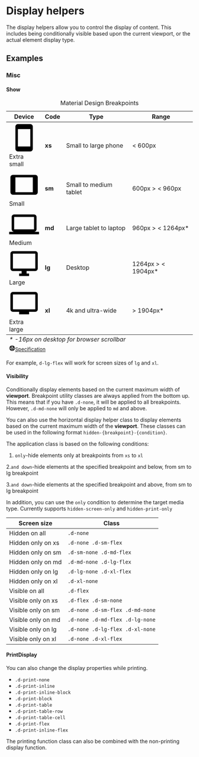 # Display helpers

The display helpers allow you to control the display of content. This includes being conditionally visible based upon the current viewport, or the actual element display type.


## Examples

### Misc

#### Show

<div
  class="overflow-hidden mb-12 overflow-hidden m-sheet m-sheet--outlined theme--light rounded"
>
  <div class="m-data-table theme--light">
    <div class="m-data-table__wrapper">
      <table>
        <caption class="pa-4">
          Material Design Breakpoints
        </caption>
        <thead>
          <tr class="text-left">
            <th>Device</th>
            <th>Code</th>
            <th>Type</th>
            <th>Range</th>
          </tr>
        </thead>
        <tbody>
          <tr>
            <td>
              <span
                aria-hidden="true"
                class="m-icon notranslate m-icon--left theme--light"
                ><svg
                  xmlns="http://www.w3.org/2000/svg"
                  viewBox="0 0 24 24"
                  role="img"
                  aria-hidden="true"
                  class="m-icon__svg"
                >
                  <path
                    d="M17,19H7V5H17M17,1H7C5.89,1 5,1.89 5,3V21A2,2 0 0,0 7,23H17A2,2 0 0,0 19,21V3C19,1.89 18.1,1 17,1Z"
                  ></path></svg></span
              ><span>Extra small</span>
            </td>
            <td><strong>xs</strong></td>
            <td>Small to large phone</td>
            <td>&lt; 600px</td>
          </tr>
          <tr>
            <td>
              <span
                aria-hidden="true"
                class="m-icon notranslate m-icon--left theme--light"
                ><svg
                  xmlns="http://www.w3.org/2000/svg"
                  viewBox="0 0 24 24"
                  role="img"
                  aria-hidden="true"
                  class="m-icon__svg"
                >
                  <path
                    d="M19,18H5V6H19M21,4H3C1.89,4 1,4.89 1,6V18A2,2 0 0,0 3,20H21A2,2 0 0,0 23,18V6C23,4.89 22.1,4 21,4Z"
                  ></path></svg></span
              ><span>Small</span>
            </td>
            <td><strong>sm</strong></td>
            <td>Small to medium tablet</td>
            <td>600px &gt; &lt; 960px</td>
          </tr>
          <tr>
            <td>
              <span
                aria-hidden="true"
                class="m-icon notranslate m-icon--left theme--light"
                ><svg
                  xmlns="http://www.w3.org/2000/svg"
                  viewBox="0 0 24 24"
                  role="img"
                  aria-hidden="true"
                  class="m-icon__svg"
                >
                  <path
                    d="M4,6H20V16H4M20,18A2,2 0 0,0 22,16V6C22,4.89 21.1,4 20,4H4C2.89,4 2,4.89 2,6V16A2,2 0 0,0 4,18H0V20H24V18H20Z"
                  ></path></svg></span
              ><span>Medium</span>
            </td>
            <td><strong>md</strong></td>
            <td>Large tablet to laptop</td>
            <td>960px &gt; &lt; 1264px*</td>
          </tr>
          <tr>
            <td>
              <span
                aria-hidden="true"
                class="m-icon notranslate m-icon--left theme--light"
                ><svg
                  xmlns="http://www.w3.org/2000/svg"
                  viewBox="0 0 24 24"
                  role="img"
                  aria-hidden="true"
                  class="m-icon__svg"
                >
                  <path
                    d="M21,16H3V4H21M21,2H3C1.89,2 1,2.89 1,4V16A2,2 0 0,0 3,18H10V20H8V22H16V20H14V18H21A2,2 0 0,0 23,16V4C23,2.89 22.1,2 21,2Z"
                  ></path></svg></span
              ><span>Large</span>
            </td>
            <td><strong>lg</strong></td>
            <td>Desktop</td>
            <td>1264px &gt; &lt; 1904px*</td>
          </tr>
          <tr>
            <td>
              <span
                aria-hidden="true"
                class="m-icon notranslate m-icon--left theme--light"
                ><svg
                  xmlns="http://www.w3.org/2000/svg"
                  viewBox="0 0 24 24"
                  role="img"
                  aria-hidden="true"
                  class="m-icon__svg"
                >
                  <path
                    d="M21,17H3V5H21M21,3H3A2,2 0 0,0 1,5V17A2,2 0 0,0 3,19H8V21H16V19H21A2,2 0 0,0 23,17V5A2,2 0 0,0 21,3Z"
                  ></path></svg></span
              ><span>Extra large</span>
            </td>
            <td><strong>xl</strong></td>
            <td>4k and ultra-wide</td>
            <td>&gt; 1904px*</td>
          </tr>
        </tbody>
        <tfoot>
          <tr>
            <td colspan="4" class="text-caption text-center grey--text">
              <em> * -16px on desktop for browser scrollbar</em>
            </td>
          </tr>
          <tr>
            <td colspan="4" class="text-right text--secondary">
              <small class="d-block mr-n1 mb-n6"
                ><a
                  href="https://material.io/design/layout/responsive-layout-grid.html"
                  rel="noopener noreferrer"
                  target="_blank"
                  class="text-decoration-none d-inline-flex align-center"
                  ><span
                    aria-hidden="true"
                    class="m-icon notranslate mr-1 theme--light"
                    style="
                      font-size: 16px;
                      height: 16px;
                      width: 16px;
                      color: inherit;
                    "
                    ><svg
                      xmlns="http://www.w3.org/2000/svg"
                      viewBox="0 0 24 24"
                      role="img"
                      aria-hidden="true"
                      class="m-icon__svg"
                      style="font-size: 16px; height: 16px; width: 16px"
                    >
                      <path
                        d="M21,12C21,9.97 20.33,8.09 19,6.38V17.63C20.33,15.97 21,14.09 21,12M17.63,19H6.38C7.06,19.55 7.95,20 9.05,20.41C10.14,20.8 11.13,21 12,21C12.88,21 13.86,20.8 14.95,20.41C16.05,20 16.94,19.55 17.63,19M11,17L7,9V17H11M17,9L13,17H17V9M12,14.53L15.75,7H8.25L12,14.53M17.63,5C15.97,3.67 14.09,3 12,3C9.91,3 8.03,3.67 6.38,5H17.63M5,17.63V6.38C3.67,8.09 3,9.97 3,12C3,14.09 3.67,15.97 5,17.63M23,12C23,15.03 21.94,17.63 19.78,19.78C17.63,21.94 15.03,23 12,23C8.97,23 6.38,21.94 4.22,19.78C2.06,17.63 1,15.03 1,12C1,8.97 2.06,6.38 4.22,4.22C6.38,2.06 8.97,1 12,1C15.03,1 17.63,2.06 19.78,4.22C21.94,6.38 23,8.97 23,12Z"
                      ></path></svg></span
                  ><span>Specification</span></a
                ></small
              >
            </td>
          </tr>
        </tfoot>
      </table>
    </div>
  </div>
</div>

For example, `d-lg-flex` will work for screen sizes of `lg` and `xl`.

<masa-example file="Examples.styles_and_animations.display_helpers.Show"></masa-example>

#### Visibility

Conditionally display elements based on the current maximum width of **viewport**. Breakpoint utility classes are always applied from the bottom up. This means that if you have `.d-none`, it will be applied to all breakpoints. However, `.d-md-none` will only be applied to `md` and above.

You can also use the horizontal display helper class to display elements based on the current maximum width of the **viewport**. These classes can be used in the following format `hidden-{breakpoint}-{condition}`.

The application class is based on the following conditions:

1. `only`-hide elements only at breakpoints from `xs` to `xl`

2.`and down`-hide elements at the specified breakpoint and below, from sm to lg breakpoint

3.`and down`-hide elements at the specified breakpoint and above, from sm to lg breakpoint

In addition, you can use the `only` condition to determine the target media type. Currently supports `hidden-screen-only` and `hidden-print-only`

<div
  class="overflow-hidden mb-4 m-sheet m-sheet--outlined theme--light rounded"
>
  <div class="m-data-table theme--light">
    <div class="m-data-table__wrapper">
      <table>
        <thead>
          <tr>
            <th>Screen size</th>
            <th>Class</th>
          </tr>
        </thead>
        <tbody>
          <tr>
            <td>Hidden on all</td>
            <td><code>.d-none</code></td>
          </tr>
          <tr>
            <td>Hidden only on xs</td>
            <td><code>.d-none .d-sm-flex</code></td>
          </tr>
          <tr>
            <td>Hidden only on sm</td>
            <td><code>.d-sm-none .d-md-flex</code></td>
          </tr>
          <tr>
            <td>Hidden only on md</td>
            <td><code>.d-md-none .d-lg-flex</code></td>
          </tr>
          <tr>
            <td>Hidden only on lg</td>
            <td><code>.d-lg-none .d-xl-flex</code></td>
          </tr>
          <tr>
            <td>Hidden only on xl</td>
            <td><code>.d-xl-none</code></td>
          </tr>
          <tr>
            <td>Visible on all</td>
            <td><code>.d-flex</code></td>
          </tr>
          <tr>
            <td>Visible only on xs</td>
            <td><code>.d-flex .d-sm-none</code></td>
          </tr>
          <tr>
            <td>Visible only on sm</td>
            <td><code>.d-none .d-sm-flex .d-md-none</code></td>
          </tr>
          <tr>
            <td>Visible only on md</td>
            <td><code>.d-none .d-md-flex .d-lg-none</code></td>
          </tr>
          <tr>
            <td>Visible only on lg</td>
            <td><code>.d-none .d-lg-flex .d-xl-none</code></td>
          </tr>
          <tr>
            <td>Visible only on xl</td>
            <td><code>.d-none .d-xl-flex</code></td>
          </tr>
        </tbody>
      </table>
    </div>
  </div>
</div>

<masa-example file="Examples.styles_and_animations.display_helpers.Visibility"></masa-example>

#### PrintDisplay

You can also change the display properties while printing.

* `.d-print-none`
* `.d-print-inline`
* `.d-print-inline-block`
* `.d-print-block`
* `.d-print-table`
* `.d-print-table-row`
* `.d-print-table-cell`
* `.d-print-flex`
* `.d-print-inline-flex`

The printing function class can also be combined with the non-printing display function.

<masa-example file="Examples.styles_and_animations.display_helpers.PrintDisplay"></masa-example>